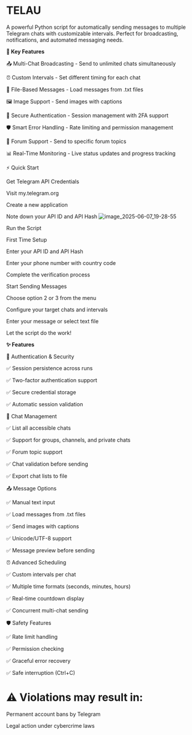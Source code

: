 # TELAU
A powerful Python script for automatically sending messages to multiple Telegram chats with customizable intervals. Perfect for broadcasting, notifications, and automated messaging needs.

**🌟 Key Features**

📤 Multi-Chat Broadcasting - Send to unlimited chats simultaneously

⏰ Custom Intervals - Set different timing for each chat

📁 File-Based Messages - Load messages from .txt files

🖼️ Image Support - Send images with captions

🔐 Secure Authentication - Session management with 2FA support

🛡️ Smart Error Handling - Rate limiting and permission management

🎯 Forum Support - Send to specific forum topics

📊 Real-Time Monitoring - Live status updates and progress tracking

⚡ Quick Start

Get Telegram API Credentials

Visit my.telegram.org

Create a new application

Note down your API ID and API Hash
![image_2025-06-07_19-28-55](https://github.com/user-attachments/assets/4caf747d-d11a-4d7f-91bb-7a0ad3bbbbf5)

Run the Script

First Time Setup

Enter your API ID and API Hash

Enter your phone number with country code

Complete the verification process


Start Sending Messages

Choose option 2 or 3 from the menu

Configure your target chats and intervals

Enter your message or select text file

Let the script do the work!



**✨ Features**

🔐 Authentication & Security

✅ Session persistence across runs

✅ Two-factor authentication support

✅ Secure credential storage

✅ Automatic session validation

💬 Chat Management

✅ List all accessible chats

✅ Support for groups, channels, and private chats

✅ Forum topic support

✅ Chat validation before sending

✅ Export chat lists to file

📤 Message Options

✅ Manual text input

✅ Load messages from .txt files

✅ Send images with captions

✅ Unicode/UTF-8 support

✅ Message preview before sending

⏰ Advanced Scheduling

✅ Custom intervals per chat

✅ Multiple time formats (seconds, minutes, hours)

✅ Real-time countdown display

✅ Concurrent multi-chat sending

🛡️ Safety Features

✅ Rate limit handling

✅ Permission checking

✅ Graceful error recovery

✅ Safe interruption (Ctrl+C)

# ⚠️ Violations may result in:

Permanent account bans by Telegram

Legal action under cybercrime laws

